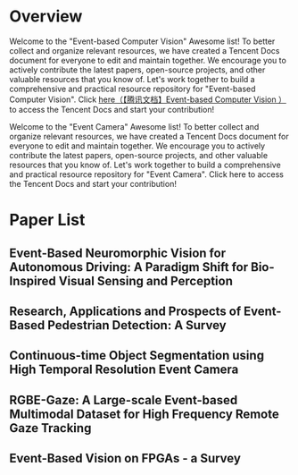 # Overview
Welcome to the "Event-based Computer Vision" Awesome list! To better collect and organize relevant resources, we have created a Tencent Docs document for everyone to edit and maintain together. We encourage you to actively contribute the latest papers, open-source projects, and other valuable resources that you know of. Let's work together to build a comprehensive and practical resource repository for "Event-based Computer Vision". Click  [here（【腾讯文档】Event-based Computer Vision ）](https://docs.qq.com/sheet/DSE9lTHpCdk9mckdk?tab=ss_ft1ier) to access the Tencent Docs and start your contribution!

Welcome to the "Event Camera" Awesome list! To better collect and organize relevant resources, we have created a Tencent Docs document for everyone to edit and maintain together. We encourage you to actively contribute the latest papers, open-source projects, and other valuable resources that you know of. Let's work together to build a comprehensive and practical resource repository for "Event Camera". Click here to access the Tencent Docs and start your contribution!
# Paper List

## Event-Based Neuromorphic Vision for Autonomous Driving: A Paradigm Shift for Bio-Inspired Visual Sensing and Perception
## Research, Applications and Prospects of Event-Based Pedestrian Detection: A Survey
## Continuous-time Object Segmentation using High Temporal Resolution Event Camera
## RGBE-Gaze: A Large-scale Event-based Multimodal Dataset for High Frequency Remote Gaze Tracking
## Event-Based Vision on FPGAs - a Survey
